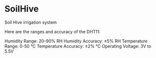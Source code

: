 # SoilHive
Soil Hive irrigation system 

Here are the ranges and accuracy of the DHT11:

Humidity Range: 20-90% RH
Humidity Accuracy: ±5% RH
Temperature Range: 0-50 °C
Temperature Accuracy: ±2% °C
Operating Voltage: 3V to 5.5V



